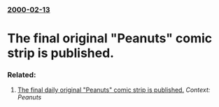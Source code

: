 ### [2000-02-13](/news/2000/02/13/index.md)

#  The final original "Peanuts" comic strip is published.




### Related:

1. [The final daily original "Peanuts" comic strip is published.](/news/2000/01/3/the-final-daily-original-peanuts-comic-strip-is-published.md) _Context: Peanuts_
